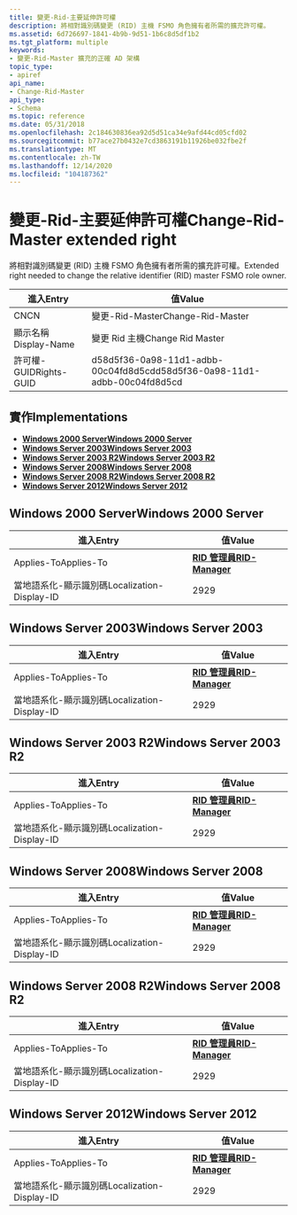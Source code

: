 ```yaml
---
title: 變更-Rid-主要延伸許可權
description: 將相對識別碼變更 (RID) 主機 FSMO 角色擁有者所需的擴充許可權。
ms.assetid: 6d726697-1841-4b9b-9d51-1b6c8d5df1b2
ms.tgt_platform: multiple
keywords:
- 變更-Rid-Master 擴充的正確 AD 架構
topic_type:
- apiref
api_name:
- Change-Rid-Master
api_type:
- Schema
ms.topic: reference
ms.date: 05/31/2018
ms.openlocfilehash: 2c184630836ea92d5d51ca34e9afd44cd05cfd02
ms.sourcegitcommit: b77ace27b0432e7cd3863191b11926be032fbe2f
ms.translationtype: MT
ms.contentlocale: zh-TW
ms.lasthandoff: 12/14/2020
ms.locfileid: "104187362"
---
```

# <a name="change-rid-master-extended-right"></a><span data-ttu-id="50f5b-104">變更-Rid-主要延伸許可權</span><span class="sxs-lookup"><span data-stu-id="50f5b-104">Change-Rid-Master extended right</span></span>

<span data-ttu-id="50f5b-105">將相對識別碼變更 (RID) 主機 FSMO 角色擁有者所需的擴充許可權。</span><span class="sxs-lookup"><span data-stu-id="50f5b-105">Extended right needed to change the relative identifier (RID) master FSMO role owner.</span></span>



| <span data-ttu-id="50f5b-106">進入</span><span class="sxs-lookup"><span data-stu-id="50f5b-106">Entry</span></span> | <span data-ttu-id="50f5b-107">值</span><span class="sxs-lookup"><span data-stu-id="50f5b-107">Value</span></span> |
|--------------|--------------------------------------|
| <span data-ttu-id="50f5b-108">CN</span><span class="sxs-lookup"><span data-stu-id="50f5b-108">CN</span></span>           | <span data-ttu-id="50f5b-109">變更-Rid-Master</span><span class="sxs-lookup"><span data-stu-id="50f5b-109">Change-Rid-Master</span></span>                    |
| <span data-ttu-id="50f5b-110">顯示名稱</span><span class="sxs-lookup"><span data-stu-id="50f5b-110">Display-Name</span></span> | <span data-ttu-id="50f5b-111">變更 Rid 主機</span><span class="sxs-lookup"><span data-stu-id="50f5b-111">Change Rid Master</span></span>                    |
| <span data-ttu-id="50f5b-112">許可權-GUID</span><span class="sxs-lookup"><span data-stu-id="50f5b-112">Rights-GUID</span></span>  | <span data-ttu-id="50f5b-113">d58d5f36-0a98-11d1-adbb-00c04fd8d5cd</span><span class="sxs-lookup"><span data-stu-id="50f5b-113">d58d5f36-0a98-11d1-adbb-00c04fd8d5cd</span></span> |



## <a name="implementations"></a><span data-ttu-id="50f5b-114">實作</span><span class="sxs-lookup"><span data-stu-id="50f5b-114">Implementations</span></span>

-   [<span data-ttu-id="50f5b-115">**Windows 2000 Server**</span><span class="sxs-lookup"><span data-stu-id="50f5b-115">**Windows 2000 Server**</span></span>](#windows-2000-server)
-   [<span data-ttu-id="50f5b-116">**Windows Server 2003**</span><span class="sxs-lookup"><span data-stu-id="50f5b-116">**Windows Server 2003**</span></span>](#windows-server-2003)
-   [<span data-ttu-id="50f5b-117">**Windows Server 2003 R2**</span><span class="sxs-lookup"><span data-stu-id="50f5b-117">**Windows Server 2003 R2**</span></span>](#windows-server-2003-r2)
-   [<span data-ttu-id="50f5b-118">**Windows Server 2008**</span><span class="sxs-lookup"><span data-stu-id="50f5b-118">**Windows Server 2008**</span></span>](#windows-server-2008)
-   [<span data-ttu-id="50f5b-119">**Windows Server 2008 R2**</span><span class="sxs-lookup"><span data-stu-id="50f5b-119">**Windows Server 2008 R2**</span></span>](#windows-server-2008-r2)
-   [<span data-ttu-id="50f5b-120">**Windows Server 2012**</span><span class="sxs-lookup"><span data-stu-id="50f5b-120">**Windows Server 2012**</span></span>](#windows-server-2012)

## <a name="windows-2000-server"></a><span data-ttu-id="50f5b-121">Windows 2000 Server</span><span class="sxs-lookup"><span data-stu-id="50f5b-121">Windows 2000 Server</span></span>



| <span data-ttu-id="50f5b-122">進入</span><span class="sxs-lookup"><span data-stu-id="50f5b-122">Entry</span></span> | <span data-ttu-id="50f5b-123">值</span><span class="sxs-lookup"><span data-stu-id="50f5b-123">Value</span></span> |
|-------------------------|------------------------------------------------|
| <span data-ttu-id="50f5b-124">Applies-To</span><span class="sxs-lookup"><span data-stu-id="50f5b-124">Applies-To</span></span>              | [<span data-ttu-id="50f5b-125">**RID 管理員**</span><span class="sxs-lookup"><span data-stu-id="50f5b-125">**RID-Manager**</span></span>](c-ridmanager.md)<br/> |
| <span data-ttu-id="50f5b-126">當地語系化-顯示識別碼</span><span class="sxs-lookup"><span data-stu-id="50f5b-126">Localization-Display-ID</span></span> | <span data-ttu-id="50f5b-127">29</span><span class="sxs-lookup"><span data-stu-id="50f5b-127">29</span></span>                                             |



## <a name="windows-server-2003"></a><span data-ttu-id="50f5b-128">Windows Server 2003</span><span class="sxs-lookup"><span data-stu-id="50f5b-128">Windows Server 2003</span></span>



| <span data-ttu-id="50f5b-129">進入</span><span class="sxs-lookup"><span data-stu-id="50f5b-129">Entry</span></span> | <span data-ttu-id="50f5b-130">值</span><span class="sxs-lookup"><span data-stu-id="50f5b-130">Value</span></span> |
|-------------------------|------------------------------------------------|
| <span data-ttu-id="50f5b-131">Applies-To</span><span class="sxs-lookup"><span data-stu-id="50f5b-131">Applies-To</span></span>              | [<span data-ttu-id="50f5b-132">**RID 管理員**</span><span class="sxs-lookup"><span data-stu-id="50f5b-132">**RID-Manager**</span></span>](c-ridmanager.md)<br/> |
| <span data-ttu-id="50f5b-133">當地語系化-顯示識別碼</span><span class="sxs-lookup"><span data-stu-id="50f5b-133">Localization-Display-ID</span></span> | <span data-ttu-id="50f5b-134">29</span><span class="sxs-lookup"><span data-stu-id="50f5b-134">29</span></span>                                             |



## <a name="windows-server-2003-r2"></a><span data-ttu-id="50f5b-135">Windows Server 2003 R2</span><span class="sxs-lookup"><span data-stu-id="50f5b-135">Windows Server 2003 R2</span></span>



| <span data-ttu-id="50f5b-136">進入</span><span class="sxs-lookup"><span data-stu-id="50f5b-136">Entry</span></span> | <span data-ttu-id="50f5b-137">值</span><span class="sxs-lookup"><span data-stu-id="50f5b-137">Value</span></span> |
|-------------------------|------------------------------------------------|
| <span data-ttu-id="50f5b-138">Applies-To</span><span class="sxs-lookup"><span data-stu-id="50f5b-138">Applies-To</span></span>              | [<span data-ttu-id="50f5b-139">**RID 管理員**</span><span class="sxs-lookup"><span data-stu-id="50f5b-139">**RID-Manager**</span></span>](c-ridmanager.md)<br/> |
| <span data-ttu-id="50f5b-140">當地語系化-顯示識別碼</span><span class="sxs-lookup"><span data-stu-id="50f5b-140">Localization-Display-ID</span></span> | <span data-ttu-id="50f5b-141">29</span><span class="sxs-lookup"><span data-stu-id="50f5b-141">29</span></span>                                             |



## <a name="windows-server-2008"></a><span data-ttu-id="50f5b-142">Windows Server 2008</span><span class="sxs-lookup"><span data-stu-id="50f5b-142">Windows Server 2008</span></span>



| <span data-ttu-id="50f5b-143">進入</span><span class="sxs-lookup"><span data-stu-id="50f5b-143">Entry</span></span> | <span data-ttu-id="50f5b-144">值</span><span class="sxs-lookup"><span data-stu-id="50f5b-144">Value</span></span> |
|-------------------------|------------------------------------------------|
| <span data-ttu-id="50f5b-145">Applies-To</span><span class="sxs-lookup"><span data-stu-id="50f5b-145">Applies-To</span></span>              | [<span data-ttu-id="50f5b-146">**RID 管理員**</span><span class="sxs-lookup"><span data-stu-id="50f5b-146">**RID-Manager**</span></span>](c-ridmanager.md)<br/> |
| <span data-ttu-id="50f5b-147">當地語系化-顯示識別碼</span><span class="sxs-lookup"><span data-stu-id="50f5b-147">Localization-Display-ID</span></span> | <span data-ttu-id="50f5b-148">29</span><span class="sxs-lookup"><span data-stu-id="50f5b-148">29</span></span>                                             |



## <a name="windows-server-2008-r2"></a><span data-ttu-id="50f5b-149">Windows Server 2008 R2</span><span class="sxs-lookup"><span data-stu-id="50f5b-149">Windows Server 2008 R2</span></span>



| <span data-ttu-id="50f5b-150">進入</span><span class="sxs-lookup"><span data-stu-id="50f5b-150">Entry</span></span> | <span data-ttu-id="50f5b-151">值</span><span class="sxs-lookup"><span data-stu-id="50f5b-151">Value</span></span> |
|-------------------------|------------------------------------------------|
| <span data-ttu-id="50f5b-152">Applies-To</span><span class="sxs-lookup"><span data-stu-id="50f5b-152">Applies-To</span></span>              | [<span data-ttu-id="50f5b-153">**RID 管理員**</span><span class="sxs-lookup"><span data-stu-id="50f5b-153">**RID-Manager**</span></span>](c-ridmanager.md)<br/> |
| <span data-ttu-id="50f5b-154">當地語系化-顯示識別碼</span><span class="sxs-lookup"><span data-stu-id="50f5b-154">Localization-Display-ID</span></span> | <span data-ttu-id="50f5b-155">29</span><span class="sxs-lookup"><span data-stu-id="50f5b-155">29</span></span>                                             |



## <a name="windows-server-2012"></a><span data-ttu-id="50f5b-156">Windows Server 2012</span><span class="sxs-lookup"><span data-stu-id="50f5b-156">Windows Server 2012</span></span>



| <span data-ttu-id="50f5b-157">進入</span><span class="sxs-lookup"><span data-stu-id="50f5b-157">Entry</span></span> | <span data-ttu-id="50f5b-158">值</span><span class="sxs-lookup"><span data-stu-id="50f5b-158">Value</span></span> |
|-------------------------|------------------------------------------------|
| <span data-ttu-id="50f5b-159">Applies-To</span><span class="sxs-lookup"><span data-stu-id="50f5b-159">Applies-To</span></span>              | [<span data-ttu-id="50f5b-160">**RID 管理員**</span><span class="sxs-lookup"><span data-stu-id="50f5b-160">**RID-Manager**</span></span>](c-ridmanager.md)<br/> |
| <span data-ttu-id="50f5b-161">當地語系化-顯示識別碼</span><span class="sxs-lookup"><span data-stu-id="50f5b-161">Localization-Display-ID</span></span> | <span data-ttu-id="50f5b-162">29</span><span class="sxs-lookup"><span data-stu-id="50f5b-162">29</span></span>                                             |



 

 






